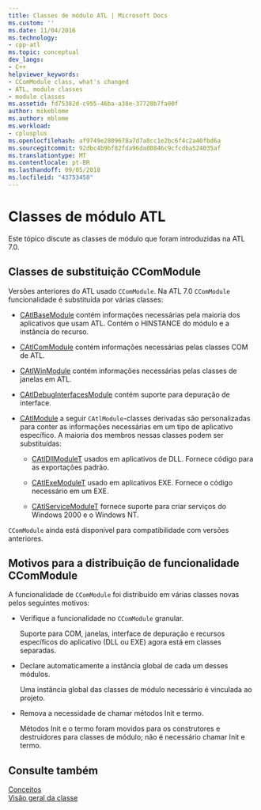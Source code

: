 ```yaml
---
title: Classes de módulo ATL | Microsoft Docs
ms.custom: ''
ms.date: 11/04/2016
ms.technology:
- cpp-atl
ms.topic: conceptual
dev_langs:
- C++
helpviewer_keywords:
- CComModule class, what's changed
- ATL, module classes
- module classes
ms.assetid: fd75382d-c955-46ba-a38e-37728b7fa00f
author: mikeblome
ms.author: mblome
ms.workload:
- cplusplus
ms.openlocfilehash: af9749e2809678a7d7a8cc1e2bc6f4c2a40fbd6a
ms.sourcegitcommit: 92dbc4b9bf82fda96da80846c9cfcdba524035af
ms.translationtype: MT
ms.contentlocale: pt-BR
ms.lasthandoff: 09/05/2018
ms.locfileid: "43753458"
---
```

# <a name="atl-module-classes"></a>Classes de módulo ATL

Este tópico discute as classes de módulo que foram introduzidas na ATL 7.0.

## <a name="ccommodule-replacement-classes"></a>Classes de substituição CComModule

Versões anteriores do ATL usado `CComModule`. Na ATL 7.0 `CComModule` funcionalidade é substituída por várias classes:

- [CAtlBaseModule](../atl/reference/catlbasemodule-class.md) contém informações necessárias pela maioria dos aplicativos que usam ATL. Contém o HINSTANCE do módulo e a instância do recurso.

- [CAtlComModule](../atl/reference/catlcommodule-class.md) contém informações necessárias pelas classes COM de ATL.

- [CAtlWinModule](../atl/reference/catlwinmodule-class.md) contém informações necessárias pelas classes de janelas em ATL.

- [CAtlDebugInterfacesModule](../atl/reference/catldebuginterfacesmodule-class.md) contém suporte para depuração de interface.

- [CAtlModule](../atl/reference/catlmodule-class.md) a seguir `CAtlModule`-classes derivadas são personalizadas para conter as informações necessárias em um tipo de aplicativo específico. A maioria dos membros nessas classes podem ser substituídas:

   - [CAtlDllModuleT](../atl/reference/catldllmodulet-class.md) usados em aplicativos de DLL. Fornece código para as exportações padrão.

   - [CAtlExeModuleT](../atl/reference/catlexemodulet-class.md) usado em aplicativos EXE. Fornece o código necessário em um EXE.

   - [CAtlServiceModuleT](../atl/reference/catlservicemodulet-class.md) fornece suporte para criar serviços do Windows 2000 e o Windows NT.

`CComModule` ainda está disponível para compatibilidade com versões anteriores.

## <a name="reasons-for-distributing-ccommodule-functionality"></a>Motivos para a distribuição de funcionalidade CComModule

A funcionalidade de `CComModule` foi distribuído em várias classes novas pelos seguintes motivos:

- Verifique a funcionalidade no `CComModule` granular.

     Suporte para COM, janelas, interface de depuração e recursos específicos do aplicativo (DLL ou EXE) agora está em classes separadas.

- Declare automaticamente a instância global de cada um desses módulos.

     Uma instância global das classes de módulo necessário é vinculada ao projeto.

- Remova a necessidade de chamar métodos Init e termo.

     Métodos Init e o termo foram movidos para os construtores e destruidores para classes de módulo; não é necessário chamar Init e termo.

## <a name="see-also"></a>Consulte também

[Conceitos](../atl/active-template-library-atl-concepts.md)   
[Visão geral da classe](../atl/atl-class-overview.md)

